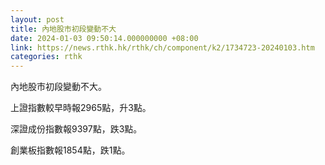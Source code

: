 ```yaml
---
layout: post
title: 內地股市初段變動不大
date: 2024-01-03 09:50:14.000000000 +08:00
link: https://news.rthk.hk/rthk/ch/component/k2/1734723-20240103.htm
categories: rthk
---
```


內地股市初段變動不大。

上證指數較早時報2965點，升3點。

深證成份指數報9397點，跌3點。

創業板指數報1854點，跌1點。
